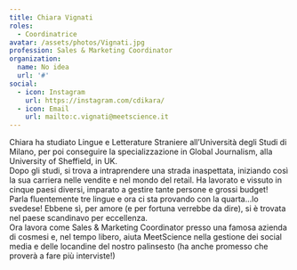 ```yaml
---
title: Chiara Vignati
roles: 
  - Coordinatrice
avatar: /assets/photos/Vignati.jpg
profession: Sales & Marketing Coordinator
organization:
  name: No idea
  url: '#'
social:
  - icon: Instagram
    url: https://instagram.com/cdikara/
  - icon: Email
    url: mailto:c.vignati@meetscience.it
---
```


Chiara ha studiato Lingue e Letterature Straniere all’Università degli Studi di Milano, per poi conseguire la specializzazione in Global Journalism, alla University of Sheffield, in UK.  
Dopo gli studi, si trova a intraprendere una strada inaspettata, iniziando così la sua carriera nelle vendite e nel mondo del retail. Ha lavorato e vissuto in cinque paesi diversi, imparato a gestire tante persone e grossi budget!  
Parla fluentemente tre lingue e ora ci sta provando con la quarta…lo svedese! Ebbene sì, per amore (e per fortuna verrebbe da dire), si è trovata nel paese scandinavo per eccellenza.  
Ora lavora come Sales & Marketing Coordinator presso una famosa azienda di cosmesi e, nel tempo libero, aiuta MeetScience nella gestione dei social media e delle locandine del nostro palinsesto (ha anche promesso che proverà a fare più interviste!)